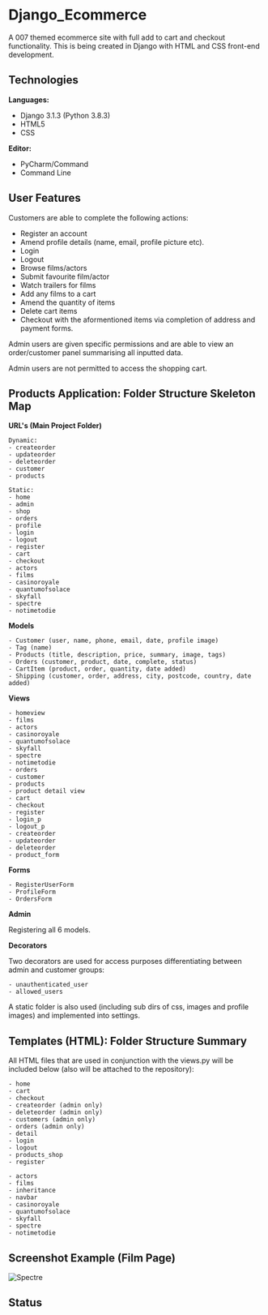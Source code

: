 # Django_Ecommerce

A 007 themed ecommerce site with full add to cart and checkout functionality. This is being created in Django with HTML and CSS front-end development.

## Technologies

<b>Languages:</b> 
              
   - Django 3.1.3 (Python 3.8.3) 
   - HTML5
   - CSS

<b>Editor:</b> 
    
   - PyCharm/Command
   - Command Line 

## User Features

Customers are able to complete the following actions:

   - Register an account
   - Amend profile details (name, email, profile picture etc).
   - Login
   - Logout
   - Browse films/actors
   - Submit favourite film/actor
   - Watch trailers for films
   - Add any films to a cart
   - Amend the quantity of items
   - Delete cart items
   - Checkout with the aformentioned items via completion of address and payment forms.
   
Admin users are given specific permissions and are able to view an order/customer panel summarising all inputted data. 

Admin users are not permitted to access the shopping cart.

  
   

## Products Application: Folder Structure Skeleton Map

<b>URL's (Main Project Folder)</b>

    Dynamic:
    - createorder
    - updateorder
    - deleteorder
    - customer
    - products
 
    Static:
    - home
    - admin
    - shop
    - orders
    - profile
    - login
    - logout
    - register
    - cart
    - checkout
    - actors
    - films
    - casinoroyale
    - quantumofsolace
    - skyfall
    - spectre
    - notimetodie


<b>Models</b>

    - Customer (user, name, phone, email, date, profile image)
    - Tag (name)
    - Products (title, description, price, summary, image, tags)
    - Orders (customer, product, date, complete, status)
    - CartItem (product, order, quantity, date added)
    - Shipping (customer, order, address, city, postcode, country, date added)

<b>Views</b>

    - homeview             
    - films
    - actors
    - casinoroyale
    - quantumofsolace
    - skyfall
    - spectre
    - notimetodie
    - orders
    - customer
    - products
    - product detail view
    - cart
    - checkout
    - register
    - login_p
    - logout_p
    - createorder
    - updateorder
    - deleteorder
    - product_form

<b>Forms</b>

    - RegisterUserForm
    - ProfileForm
    - OrdersForm

<b>Admin</b>

Registering all 6 models.


<b>Decorators</b>

Two decorators are used for access purposes differentiating between admin and customer groups:

    - unauthenticated_user
    - allowed_users

A static folder is also used (including sub dirs of css, images and profile images) and implemented into settings.

## Templates (HTML): Folder Structure Summary

All HTML files that are used in conjunction with the views.py will be included below (also will be attached to the repository):

    - home
    - cart
    - checkout
    - createorder (admin only)
    - deleteorder (admin only)
    - customers (admin only)
    - orders (admin only)
    - detail
    - login
    - logout
    - products_shop
    - register
    
    - actors
    - films
    - inheritance
    - navbar
    - casinoroyale
    - quantumofsolace
    - skyfall
    - spectre
    - notimetodie
    
## Screenshot Example (Film Page)
    
![Spectre](https://user-images.githubusercontent.com/72507931/99554599-49de6e00-29b7-11eb-9681-7922c27d3a91.JPG)

## Status

